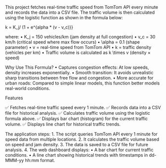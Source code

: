 This project fetches real-time traffic speed from TomTom API every minute and records the data into a CSV file.
The traffic volume is then calculated using the logistic function as shown in the formula below:


k = K_j/ (1 + e^{alpha * (v - v_c)}}


where:
	•	 K_j  = 150 vehicles/km (jam density at full congestion)
	•	 v_c  = 30 km/h (critical speed where max flow occurs)
	•	 \alpha  = 0.1 (shape parameter)
	•	 v  = real-time speed from TomTom API
	•	 k  = traffic density (vehicles per km)
	•	Traffic volume is calculated as  k \times v  (density × speed)
 
 Why Use This Formula?
	•	Captures congestion effects: At low speeds, density increases exponentially.
	•	Smooth transition: It avoids unrealistic sharp transitions between free flow and congestion.
	•	More accurate for urban roads: Compared to simple linear models, this function better models real-world conditions.

Features

✅ Fetches real-time traffic speed every 1 minute.
✅ Records data into a CSV file for historical analysis.
✅ Calculates traffic volume using the logistic formula above.
✅ Displays bar chart (histogram) for the current traffic volume.
✅ Displays line chart for historical traffic trends.

The application steps:
	1.	The script queries TomTom API every 1 minute for speed data from multiple locations.
	2.	It calculates the traffic volume based on speed and jam density.
	3.	The data is saved to a CSV file for future analysis.
	4.	The web dashboard displays:
	•	A bar chart for current traffic conditions.
	•	A line chart showing historical trends with timestamps in dd-MMM-yy hh:mm format.
